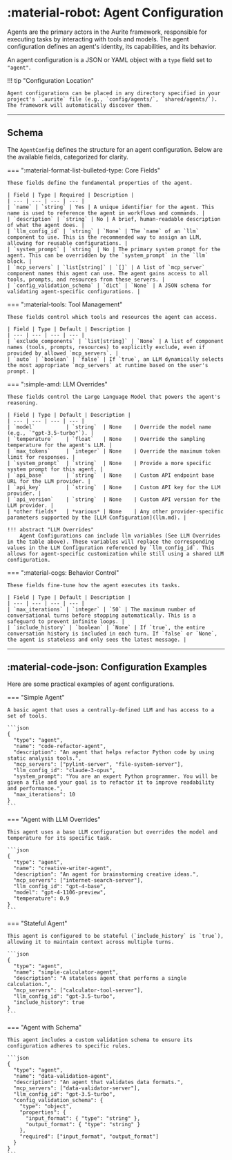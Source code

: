# :material-robot: Agent Configuration

Agents are the primary actors in the Aurite framework, responsible for executing tasks by interacting with tools and models. The agent configuration defines an agent's identity, its capabilities, and its behavior.

An agent configuration is a JSON or YAML object with a `type` field set to `"agent"`.

!!! tip "Configuration Location"

    Agent configurations can be placed in any directory specified in your project's `.aurite` file (e.g., `config/agents/`, `shared/agents/`). The framework will automatically discover them.

---

## Schema

The `AgentConfig` defines the structure for an agent configuration. Below are the available fields, categorized for clarity.

=== ":material-format-list-bulleted-type: Core Fields"

    These fields define the fundamental properties of the agent.

    | Field | Type | Required | Description |
    | --- | --- | --- | --- |
    | `name` | `string` | Yes | A unique identifier for the agent. This name is used to reference the agent in workflows and commands. |
    | `description` | `string` | No | A brief, human-readable description of what the agent does. |
    | `llm_config_id` | `string` | `None` | The `name` of an `llm` component to use. This is the recommended way to assign an LLM, allowing for reusable configurations. |
    | `system_prompt` | `string` | No | The primary system prompt for the agent. This can be overridden by the `system_prompt` in the `llm` block. |
    | `mcp_servers` | `list[string]` | `[]` | A list of `mcp_server` component names this agent can use. The agent gains access to all tools, prompts, and resources from these servers. |
    | `config_validation_schema` | `dict` | `None` | A JSON schema for validating agent-specific configurations. |

=== ":material-tools: Tool Management"

    These fields control which tools and resources the agent can access.

    | Field | Type | Default | Description |
    | --- | --- | --- | --- |
    | `exclude_components` | `list[string]` | `None` | A list of component names (tools, prompts, resources) to explicitly exclude, even if provided by allowed `mcp_servers`. |
    | `auto` | `boolean` | `false` | If `true`, an LLM dynamically selects the most appropriate `mcp_servers` at runtime based on the user's prompt. |

=== ":simple-amd: LLM Overrides"

    These fields control the Large Language Model that powers the agent's reasoning.

    | Field | Type | Default | Description |
    | --- | --- | --- | --- |
    | `model`          | `string`  | None    | Override the model name (e.g., `"gpt-3.5-turbo"`). |
    | `temperature`    | `float`   | None    | Override the sampling temperature for the agent's LLM. |
    | `max_tokens`     | `integer` | None    | Override the maximum token limit for responses. |
    | `system_prompt`  | `string`  | None    | Provide a more specific system prompt for this agent. |
    | `api_base`       | `string`  | None    | Custom API endpoint base URL for the LLM provider. |
    | `api_key`        | `string`  | None    | Custom API key for the LLM provider. |
    | `api_version`    | `string`  | None    | Custom API version for the LLM provider. |
    | *other fields*   | *various* | None    | Any other provider-specific parameters supported by the [LLM Configuration](llm.md). |

    !!! abstract "LLM Overrides"
        Agent Configurations can include llm variables (See LLM Overrides in the table above). These variables will replace the corresponding values in the LLM Configuration referenced by `llm_config_id`. This allows for agent-specific customization while still using a shared LLM configuration.

=== ":material-cogs: Behavior Control"

    These fields fine-tune how the agent executes its tasks.

    | Field | Type | Default | Description |
    | --- | --- | --- | --- |
    | `max_iterations` | `integer` | `50` | The maximum number of conversational turns before stopping automatically. This is a safeguard to prevent infinite loops. |
    | `include_history` | `boolean` | `None` | If `true`, the entire conversation history is included in each turn. If `false` or `None`, the agent is stateless and only sees the latest message. |

---

## :material-code-json: Configuration Examples

Here are some practical examples of agent configurations.

=== "Simple Agent"

    A basic agent that uses a centrally-defined LLM and has access to a set of tools.

    ```json
    {
      "type": "agent",
      "name": "code-refactor-agent",
      "description": "An agent that helps refactor Python code by using static analysis tools.",
      "mcp_servers": ["pylint-server", "file-system-server"],
      "llm_config_id": "claude-3-opus",
      "system_prompt": "You are an expert Python programmer. You will be given a file and your goal is to refactor it to improve readability and performance.",
      "max_iterations": 10
    }
    ```

=== "Agent with LLM Overrides"

    This agent uses a base LLM configuration but overrides the model and temperature for its specific task.

    ```json
    {
      "type": "agent",
      "name": "creative-writer-agent",
      "description": "An agent for brainstorming creative ideas.",
      "mcp_servers": ["internet-search-server"],
      "llm_config_id": "gpt-4-base",
      "model": "gpt-4-1106-preview",
      "temperature": 0.9
    }
    ```

=== "Stateful Agent"

    This agent is configured to be stateful (`include_history` is `true`), allowing it to maintain context across multiple turns.

    ```json
    {
      "type": "agent",
      "name": "simple-calculator-agent",
      "description": "A stateless agent that performs a single calculation.",
      "mcp_servers": ["calculator-tool-server"],
      "llm_config_id": "gpt-3.5-turbo",
      "include_history": true
    }
    ```

=== "Agent with Schema"

    This agent includes a custom validation schema to ensure its configuration adheres to specific rules.

    ```json
    {
      "type": "agent",
      "name": "data-validation-agent",
      "description": "An agent that validates data formats.",
      "mcp_servers": ["data-validator-server"],
      "llm_config_id": "gpt-3.5-turbo",
      "config_validation_schema": {
        "type": "object",
        "properties": {
          "input_format": { "type": "string" },
          "output_format": { "type": "string" }
        },
        "required": ["input_format", "output_format"]
      }
    }
    ```
